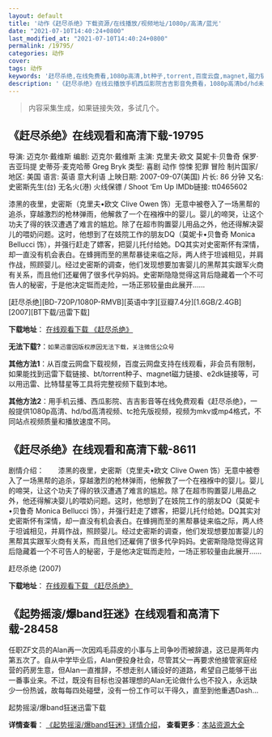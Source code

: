 ```yaml
---
layout: default
title: '动作《赶尽杀绝》下载资源/在线播放/视频地址/1080p/高清/蓝光'
date: "2021-07-10T14:40:24+0800"
last_modified_at: "2021-07-10T14:40:24+0800"
permalink: /19795/
categories: 动作
cover:
tags: 动作
keywords: '赶尽杀绝,在线免费看,1080p高清,bt种子,torrent,百度云盘,magnet,磁力链,迅雷下载资源'
description: '《赶尽杀绝》在线云播放手机西瓜影院吉吉影音免费看，1080p高清bd/hd未删减完整版和tc抢先枪版，mkv/mp4格式，附带bt/torrent种子、magnet/磁力链、百度云盘、网盘资源迅雷下载链接'
---
```


>内容采集生成，如果链接失效，多试几个。


## 《赶尽杀绝》在线观看和高清下载-19795

导演: 迈克尔·戴维斯 编剧: 迈克尔·戴维斯 主演: 克里夫·欧文 莫妮卡·贝鲁奇 保罗·吉亚玛提 史蒂芬·麦克哈蒂 Greg Bryk 类型: 喜剧 动作 惊悚 犯罪 冒险 制片国家/地区: 美国 语言: 英语 意大利语 上映日期: 2007-09-07(美国) 片长: 86 分钟 又名: 史密斯先生(台) 无名火(港) 火线保镖 / Shoot ‘Em Up IMDb链接: tt0465602

漆黑的夜里，史密斯（克里夫•欧文 Clive Owen 饰）无意中被卷入了一场黑帮的追杀，穿越激烈的枪林弹雨，他解救了一个在襁褓中的婴儿。婴儿的啼哭，让这个功夫了得的铁汉遭遇了难言的尴尬。除了在超市购置婴儿用品之外，他还得解决婴儿的喂奶问题。这时，他想到了在妓院工作的朋友DQ（莫妮卡•贝鲁奇 Monica Bellucci 饰），并强行赶走了嫖客，把婴儿托付给她。DQ其实对史密斯怀有深情，却一直没有机会表白。在蜂拥而至的黑帮暴徒来临之际，两人终于坦诚相见，并肩作战，照顾婴儿。经过史密斯的调查，他们发现想要加害婴儿的黑帮其实跟军火商有关系，而且他们还雇佣了很多代孕妈妈。史密斯隐隐觉得这背后隐藏着一个不可告人的秘密，于是他决定铤而走险，一场正邪较量由此展开……


[赶尽杀绝][BD-720P/1080P-RMVB][英语中字][豆瓣7.4分][1.6GB/2.4GB][2007][BT下载/迅雷下载]

**下载地址**： [在线观看下载 《赶尽杀绝》](https://www.btdx8.com/torrent/shootem_up_2007.html) 


**无法下载?**：`如果迅雷因版权原因无法下载，关注微信公众号 `

**其他方法1**：从百度云网盘下载视频，百度云网盘支持在线观看，非会员有限制，如果能找到迅雷下载链接、bt/torrent种子、magnet磁力链接、e2dk链接等，可以用迅雷、比特彗星等工具将完整视频下载到本地。

**其他方法2**：用手机云播、西瓜影院、吉吉影音等在线免费观看《赶尽杀绝》，一般提供1080p高清、hd/bd高清视频、tc抢先版视频，视频为mkv或mp4格式，不同站点视频质量和播放速度不同。


## 《赶尽杀绝》在线观看和高清下载-8611

剧情介绍：　　漆黑的夜里，史密斯（克里夫•欧文 Clive Owen 饰）无意中被卷入了一场黑帮的追杀，穿越激烈的枪林弹雨，他解救了一个在襁褓中的婴儿。婴儿的啼哭，让这个功夫了得的铁汉遭遇了难言的尴尬。除了在超市购置婴儿用品之外，他还得解决婴儿的喂奶问题。这时，他想到了在妓院工作的朋友DQ（莫妮卡•贝鲁奇 Monica Bellucci 饰），并强行赶走了嫖客，把婴儿托付给她。DQ其实对史密斯怀有深情，却一直没有机会表白。在蜂拥而至的黑帮暴徒来临之际，两人终于坦诚相见，并肩作战，照顾婴儿。经过史密斯的调查，他们发现想要加害婴儿的黑帮其实跟军火商有关系，而且他们还雇佣了很多代孕妈妈。史密斯隐隐觉得这背后隐藏着一个不可告人的秘密，于是他决定铤而走险，一场正邪较量由此展开……


赶尽杀绝 (2007)

**下载地址**： [在线观看下载 《赶尽杀绝》](https://www.btbtdy.me/btdy/dy8196.html) 


## 《起势摇滚/爆band狂迷》在线观看和高清下载-28458

任职ZF文员的Alan再一次因鸡毛蒜皮的小事与上司争吵而被辞退，这已是两年内第五次了。自从中学毕业后，Alan便投身社会，尽管其父一再要求他接管家庭经营的药房生意，但Alan一直推辞，不想走别人铺设好的道路，希望自己能够干出一番事业来。不过，既没有目标也没甚理想的Alan无论做什么也不投入，永远缺少一份热诚，故每每四处碰壁，没有一份工作可以干得久，直至到他重遇Dash…


起势摇滚/爆band狂迷迅雷下载

**详情查看**： [《起势摇滚/爆band狂迷》详情介绍](/movie/28458/)， **查看更多**：[本站资源大全](/movie/t/all/)

